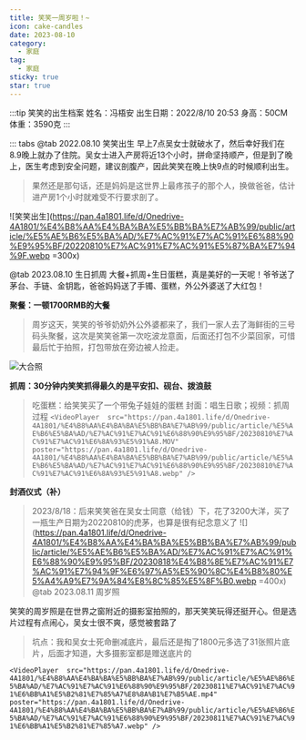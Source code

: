 ```yaml
---
title: 笑笑一周岁啦！~
icon: cake-candles
date: 2023-08-10
category:
  - 家庭
tag:
  - 家庭
sticky: true
star: true
---
```

:::tip 笑笑的出生档案
姓名：冯梧安
出生日期：2022/8/10 20:53
身高：50CM
体重：3590克
:::

 ::: tabs
 @tab 2022.08.10 笑笑出生
早上7点吴女士就破水了，然后幸好我们在8.9晚上就办了住院。吴女士进入产房将近13个小时，拼命坚持顺产，但是到了晚上，医生考虑到安全问题，建议剖腹产，因此笑笑在晚上快9点的时候顺利出生。

> 果然还是那句话，还是妈妈是这世界上最疼孩子的那个人，换做爸爸，估计进产房1个小时就难受不行要求剖了。

![笑笑出生](https://pan.4a1801.life/d/Onedrive-4A1801/%E4%B8%AA%E4%BA%BA%E5%BB%BA%E7%AB%99/public/article/%E5%AE%B6%E5%BA%AD/%E7%AC%91%E7%AC%91%E6%88%90%E9%95%BF/20220810%E7%AC%91%E7%AC%91%E5%87%BA%E7%94%9F.webp =300x)

@tab 2023.08.10 生日抓周
 大餐+抓周+生日蛋糕，真是美好的一天呢！爷爷送了茅台、手链、金钥匙，爸爸妈妈送了手镯、蛋糕，外公外婆送了大红包！

**聚餐：一顿1700RMB的大餐**

> 周岁这天，笑笑的爷爷奶奶外公外婆都来了，我们一家人去了海鲜街的三号码头聚餐，这次是笑笑爸第一次吃波龙意面，后面还打包不少菜回家，可惜最后忙于拍照，打包带放在旁边被人捡走。

![大合照](https://pan.4a1801.life/d/Onedrive-4A1801/%E4%B8%AA%E4%BA%BA%E5%BB%BA%E7%AB%99/public/article/%E5%AE%B6%E5%BA%AD/%E7%AC%91%E7%AC%91%E6%88%90%E9%95%BF/20230810%E5%A4%A7%E5%90%88%E7%85%A7.webp)

**抓周：30分钟内笑笑抓得最久的是平安扣、砚台、拨浪鼓**

> 吃蛋糕：给笑笑买了一个带兔子娃娃的蛋糕
> 封面：唱生日歌；视频：抓周过程
> `<VideoPlayer 
> src="https://pan.4a1801.life/d/Onedrive-4A1801/%E4%B8%AA%E4%BA%BA%E5%BB%BA%E7%AB%99/public/article/%E5%AE%B6%E5%BA%AD/%E7%AC%91%E7%AC%91%E6%88%90%E9%95%BF/20230810%E7%AC%91%E7%AC%91%E6%8A%93%E5%91%A8.MOV"  
> poster="https://pan.4a1801.life/d/Onedrive-4A1801/%E4%B8%AA%E4%BA%BA%E5%BB%BA%E7%AB%99/public/article/%E5%AE%B6%E5%BA%AD/%E7%AC%91%E7%AC%91%E6%88%90%E9%95%BF/20230810%E7%AC%91%E7%AC%91%E6%8A%93%E5%91%A8.webp" />`

**封酒仪式（补）**

> 2023/8/18：后来笑笑爸在吴女士同意（给钱）下，花了3200大洋，买了一瓶生产日期为20220810的虎茅，也算是很有纪念意义了
> ![](https://pan.4a1801.life/d/Onedrive-4A1801/%E4%B8%AA%E4%BA%BA%E5%BB%BA%E7%AB%99/public/article/%E5%AE%B6%E5%BA%AD/%E7%AC%91%E7%AC%91%E6%88%90%E9%95%BF/20230818%E4%B8%8E%E7%AC%91%E7%AC%91%E7%94%9F%E6%97%A5%E5%90%8C%E4%B8%80%E5%A4%A9%E7%9A%84%E8%8C%85%E5%8F%B0.webp =400x)
> @tab 2023.08.11 周岁照

笑笑的周岁照是在世界之窗附近的摄影室拍照的，那天笑笑玩得还挺开心。但是选片过程有点闹心，吴女士很不爽，感觉被套路了

> 坑点：我和吴女士死命删减底片，最后还是掏了1800元多选了31张照片底片，后面才知道，大多摄影室都是赠送底片的

`<VideoPlayer 
src="https://pan.4a1801.life/d/Onedrive-4A1801/%E4%B8%AA%E4%BA%BA%E5%BB%BA%E7%AB%99/public/article/%E5%AE%B6%E5%BA%AD/%E7%AC%91%E7%AC%91%E6%88%90%E9%95%BF/20230811%E7%AC%91%E7%AC%91%E6%BB%A1%E5%B2%81%E7%85%A7%E8%8A%B1%E7%B5%AE.mp4"  
poster="https://pan.4a1801.life/d/Onedrive-4A1801/%E4%B8%AA%E4%BA%BA%E5%BB%BA%E7%AB%99/public/article/%E5%AE%B6%E5%BA%AD/%E7%AC%91%E7%AC%91%E6%88%90%E9%95%BF/20230811%E7%AC%91%E7%AC%91%E6%BB%A1%E5%B2%81%E7%85%A7.webp" />`
